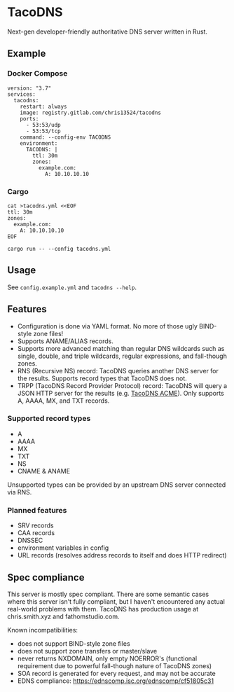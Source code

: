 # TacoDNS

Next-gen developer-friendly authoritative DNS server written in Rust.

## Example

### Docker Compose

```
version: "3.7"
services:
  tacodns:
    restart: always
    image: registry.gitlab.com/chris13524/tacodns
    ports:
      - 53:53/udp
      - 53:53/tcp
    command: --config-env TACODNS
    environment:
      TACODNS: |
        ttl: 30m
        zones:
          example.com:
            A: 10.10.10.10
```

### Cargo

```
cat >tacodns.yml <<EOF
ttl: 30m
zones:
  example.com:
    A: 10.10.10.10
EOF

cargo run -- --config tacodns.yml
```

## Usage

See `config.example.yml` and `tacodns --help`.

## Features

  - Configuration is done via YAML format. No more of those ugly
    BIND-style zone files!
  - Supports ANAME/ALIAS records.
  - Supports more advanced matching than regular DNS wildcards such as
    single, double, and triple wildcards, regular expressions, and
    fall-though zones.
  - RNS (Recursive NS) record: TacoDNS queries another DNS server for
    the results. Supports record types that TacoDNS does not.
  - TRPP (TacoDNS Record Provider Protocol) record: TacoDNS will query
    a JSON HTTP server for the results
    (e.g. [TacoDNS ACME](https://gitlab.com/chris13524/tacodns-acme)).
    Only supports A, AAAA, MX, and TXT records.

### Supported record types

  - A
  - AAAA
  - MX
  - TXT
  - NS
  - CNAME & ANAME

Unsupported types can be provided by an upstream DNS server connected via RNS.

### Planned features

  - SRV records
  - CAA records
  - DNSSEC
  - environment variables in config
  - URL records (resolves address records to itself and does HTTP redirect)

## Spec compliance

This server is mostly spec compliant. There are some semantic cases
where this server isn't fully compliant, but I haven't encountered any
actual real-world problems with them. TacoDNS has production usage at
chris.smith.xyz and fathomstudio.com.

Known incompatibilities:

  - does not support BIND-style zone files
  - does not support zone transfers or master/slave
  - never returns NXDOMAIN, only empty NOERROR's (functional requirement
    due to powerful fall-though nature of TacoDNS zones)
  - SOA record is generated for every request, and may not be accurate
  - EDNS compliance: https://ednscomp.isc.org/ednscomp/cf51805c31

